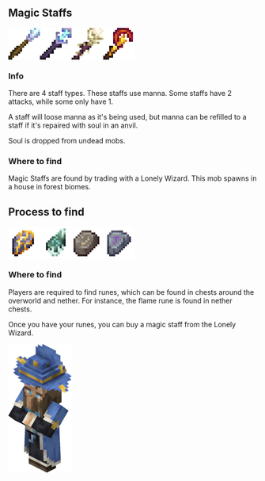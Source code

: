 
## Magic Staffs
<div style="display: flex; align-items: center;">
  <img src="/Main/assets/staff.png" alt="Example Image" width="64">
  <img src="/Main/assets/ice_staff.png" alt="Example Image" width="64">
  <img src="/Main/assets/flender_staff.png" alt="Example Image" width="64">
  <img src="/Main/assets/flame_staff.png" alt="Example Image" width="64">
</div>

### Info
There are 4 staff types. These staffs use manna. Some staffs have 2 attacks, while some only have 1.

A staff will loose manna as it's being used, but manna can be refilled to a staff if it's repaired with soul in an anvil.

Soul is dropped from undead mobs.
### Where to find
Magic Staffs are found by trading with a Lonely Wizard. This mob spawns in a house in forest biomes.
## Process to find
<div style="display: flex; align-items: center;">
    <img src="/Main/assets/upgraded_flame_rune.png" alt="Example Image" width="64">
    <img src="/Main/assets/upgraded_ice_rune.png" alt="Example Image" width="64">
    <img src="/Main/assets/rune.png" alt="Example Image" width="64">
    <img src="/Main/assets/protection_rune.png" alt="Example Image" width="64">
</div>

### Where to find
Players are required to find runes, which can be found in chests around the overworld and nether. For instance, the flame rune is found in nether chests.

Once you have your runes, you can buy a magic staff from the Lonely Wizard.
<div style="display: flex; align-items: center;">
  <img src="/Main/assets/mobs/lonely_wizard.png" alt="Example Image" width="128">
</div>